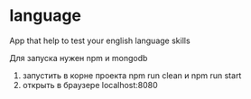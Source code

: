 # language
App that help to test your english language skills

Для запуска нужен npm и mongodb

1. запустить в корне проекта npm run clean и npm run start
2. открыть в браузере localhost:8080
